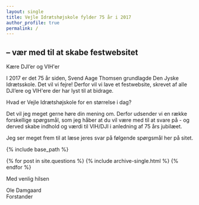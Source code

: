 ```yaml
---
layout: single
title: Vejle Idrætshøjskole fylder 75 år i 2017
author_profile: true
permalink: /
---
```


## – vær med til at skabe festwebsitet

Kære DJI’er og VIH'er

I 2017 er det 75 år siden, Svend Aage Thomsen grundlagde Den Jyske Idrætsskole. Det vil vi fejre!
Derfor vil vi lave et festwebsite, skrevet af alle DJI’ere og VIH'ere der har lyst til at bidrage.

Hvad er Vejle Idrætshøjskole for en størrelse i dag?

Det vil jeg meget gerne høre din mening om. Derfor udsender vi en række forskellige spørgsmål, som jeg håber at du vil være med til at svare på - og derved skabe indhold og værdi til VIH/DJI i anledning af 75 års jubilæet.

Jeg ser meget frem til at læse jeres svar på følgende spørgsmål her på sitet.

{% include base_path %}

<div class="grid__wrapper">
  {% for post in site.questions %}
    {% include archive-single.html %}
  {% endfor %}
</div>

Med venlig hilsen

Ole Damgaard  
Forstander
